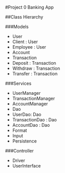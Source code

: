 #Project 0 Banking App

##Class Hierarchy

###Models

- User
- Client : User
- Employee : User
- Account
- Transaction
- Deposit : Transaction
- Withdraw : Transaction
- Transfer : Transaction

###Services
- UserManager
- TransactionManager
- AccountManager
- Dao
- UserDao: Dao
- TransactionDao : Dao
- AccountDao : Dao
- Format
- Input
- Persistence

###Controller
- Driver
- UserInterface